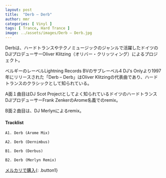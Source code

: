 ```yaml
---
layout: post
title:  "Derb – Derb"
author: mmr
categories: [ Vinyl ]
tags: [ Trance, Hard Trance ]
image: ../assets/images/Derb – Derb.jpg
---
```


Derbは、ハードトランスやテクノミュージックのジャンルで活躍したドイツのDJ/プロデューサーOliver Klitzing（オリバー・クリッツィング）によるプロジェクト。

ベルギーのレーベルLightning Records BVのサブレーベル4 DJ's Onlyより1997年にリリースされた「Derb – Derb」はOliver Klitzingの代表曲であり、ハードトランスのクラシックとして知られている。

A面１曲目はDJ Scot Projectとしてよく知られているドイツのハードトランスDJ/プロデューサーFrank ZenkerのArome名義でのremix。

B面２曲目は、DJ Merlynによるremix。

#### Tracklist
```md
A1. Derb (Arome Mix)

A2. Derb (Dernimbus)

B1. Derb (Derbus)

B2. Derb (Merlyn Remix)
```

[メルカリで購入](https://jp.mercari.com/item/m59289203997){: .button1}

